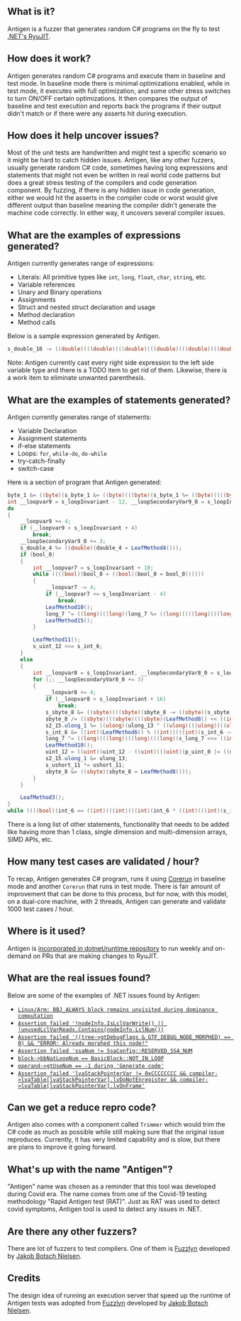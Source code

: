 ## What is it?

Antigen is a fuzzer that generates random C# programs on the fly to test [.NET's RyuJIT](https://github.com/Potapy4/dotnet-coreclr/blob/master/Documentation/botr/ryujit-overview.md).

## How does it work?

Antigen generates random C# programs and execute them in baseline and test mode. In baseline mode there is minimal optimizations enabled, while in test mode, it executes with full optimization, and some other stress switches to turn ON/OFF certain optimizations. It then compares the output of baseline and test execution and reports back the programs if their output didn't match or if there were any asserts hit during execution.

## How does it help uncover issues?

Most of the unit tests are handwritten and might test a specific scenario so it might be hard to catch hidden issues. Antigen, like any other fuzzers, usually generate random C# code, sometimes having long expressions and statements that might not even be written in real world code patterns but does a great stress testing of the compilers and code generation component. By fuzzing, if there is any hidden issue in code generation, either we would hit the asserts in the compiler code or worst would give different output than baseline meaning the compiler didn't generate the machine code correctly. In either way, it uncovers several compiler issues.

## What are the examples of expressions generated?

Antigen currently generates range of expressions:
- Literals: All primitive types like `int`, `long`, `float`, `char`, `string`, etc.
- Variable references
- Unary and Binary operations
- Assignments
- Struct and nested struct declaration and usage
- Method declaration
- Method calls

Below is a sample expression generated by Antigen.

```c#
s_double_10 -= ((double)(((double)(((double)(((double)(((double)(((double)(LeafMethod4() - -2)) + ((double)(s_double_10 %= ((double)((s_double_10) + 58)))))) - ((double)(double_55 += ((double)(s_double_10 + LeafMethod4())))))) % ((double)((((double)(((double)(((double)(double_55 /= ((double)((s_double_10) + 22)))) + double_28)) / ((double)((((double)(s_double_10 *= ((double)(LeafMethod4() + double_28))))) + 96))))) + 2)))) + ((double)(((double)(((double)(((double)(p_double_44 += double_55)) % ((double)((p_double_44) + 44)))) - ((double)(((double)(double_55 - p_double_44)) + ((double)(p_double_44 += double_28)))))) + ((double)(((double)(double_28 += ((double)(s_double_10 / ((double)((double_28) + 7)))))) + ((double)(((double)(double_55 % ((double)((s_double_10) + 30)))) + LeafMethod4())))))))) * ((double)(((double)(((double)(((double)(double_28 + ((double)(double_55 * LeafMethod4())))) * ((double)(double_28 /= ((double)((((double)(LeafMethod4() + double_28))) + 72)))))) * ((double)(((double)(((double)(double_28 * LeafMethod4())) % ((double)((((double)(double_55 % ((double)((LeafMethod4()) + 57))))) + 8)))) + ((double)(((double)(LeafMethod4() % ((double)((s_double_10) + 67)))) * ((double)(double_28 += s_double_10)))))))) + p_double_44))));
```

Note: Antigen currently cast every right side expression to the left side variable type and there is a TODO item to get rid of them. Likewise, there is a work item to eliminate unwanted parenthesis.

## What are the examples of statements generated?

Antigen currently generates range of statements:
- Variable Declaration
- Assignment statements
- if-else statements
- Loops: `for`, `while-do`, `do-while`
- try-catch-finally
- switch-case

Here is a section of program that Antigen generated:

```c#
byte_1 &= ((byte)(s_byte_1 &= ((byte)(((byte)(s_byte_1 %= ((byte)((((byte)(((byte)(((byte)(byte_1 * s_byte_1)) % ((byte)((((byte)(s_byte_1 ^= s_byte_1))) + 96)))) % ((byte)((byte_1) + 43))))) + 77)))) + ((byte)(LeafMethod1() + ((byte)(((byte)(((byte)(s_byte_1 - s_byte_1)) / ((byte)((((byte)(LeafMethod1() * LeafMethod1()))) + 65)))) - ((byte)(((byte)(s_byte_1 / ((byte)((LeafMethod1()) + 61)))) | ((byte)(byte_1 * byte_1))))))))))));
int __loopvar9 = s_loopInvariant - 12, __loopSecondaryVar9_0 = s_loopInvariant - 10;
do
{
    __loopvar9 += 4;
    if (__loopvar9 > s_loopInvariant + 4)
        break;
    __loopSecondaryVar9_0 += 3;
    s_double_4 %= ((double)(double_4 = LeafMethod4()));
    if (bool_0)
    {
        int __loopvar7 = s_loopInvariant + 10;
        while ((((bool)(bool_0 = ((bool)(bool_0 = bool_0))))))
        {
            __loopvar7 -= 4;
            if (__loopvar7 <= s_loopInvariant - 4)
                break;
            LeafMethod10();
            long_7 ^= ((long)(((long)(long_7 %= ((long)((((long)(((long)(((long)(long_7 & LeafMethod7())) - ((long)(long_7 = LeafMethod7())))) + ((long)(s_long_7 <<= ((int)(((int)(LeafMethod6() & LeafMethod6())) ^ ((int)(p_int_5 ^= int_6))))))))) + 90)))) * long_7));
            LeafMethod15();
        }

        LeafMethod11();
        s_uint_12 <<= s_int_6;
    }
    else
    {
        int __loopvar8 = s_loopInvariant, __loopSecondaryVar8_0 = s_loopInvariant - 10;
        for (;; __loopSecondaryVar8_0 += 3)
        {
            __loopvar8 += 4;
            if (__loopvar8 > s_loopInvariant + 16)
                break;
            s_sbyte_8 &= ((sbyte)(((sbyte)(sbyte_8 -= ((sbyte)(s_sbyte_8 = ((sbyte)(sbyte_8 >> ((int)(((int)(s_int_6 - LeafMethod6())) + ((int)(int_6 - LeafMethod6())))))))))) * s_sbyte_8));
            sbyte_8 /= ((sbyte)(((sbyte)(((sbyte)(LeafMethod8() << ((int)(((int)(int_6 >> 1)) % ((int)((((int)(int_6 += ((int)(LeafMethod6() & LeafMethod6()))))) + 28)))))) * ((sbyte)(((sbyte)(sbyte_8 <<= s_int_6)) % ((sbyte)((((sbyte)(sbyte_8 &= sbyte_8))) + 31)))))) ^ ((sbyte)(((sbyte)(s_sbyte_8 <<= LeafMethod6())) >> LeafMethod6()))));
            s2_15.ulong_1 %= ((ulong)(ulong_13 ^ ((ulong)(((ulong)(((ulong)(ulong_13 = ((ulong)(((ulong)(s_ulong_13 -= s_ulong_13)) * ((ulong)(s2_15.ulong_1 %= ((ulong)((s2_15.ulong_1) + 51)))))))) * ((ulong)(((ulong)(s_ulong_13 % ((ulong)((((ulong)(ulong_13 &= s2_15.ulong_1))) + 10)))) / ((ulong)((LeafMethod13()) + 71)))))) * ulong_13))));
            s_int_6 &= ((int)(LeafMethod6() % ((int)((((int)(s_int_6 -= ((int)(((int)(((int)(4 | ((int)(s_int_6 |= s_int_6)))) - s_int_6)) | ((int)(((int)(((int)(s_int_6 % ((int)((1) + 26)))) ^ ((int)(int_6 ^= s_int_6)))) / ((int)((((int)(s_int_6 = ((int)(int_6 - int_6))))) + 11))))))))) + 12))));
            long_7 ^= ((long)(((long)(((long)(((long)(s_long_7 <<= ((int)(p_int_5 >>= s_int_6)))) << ((int)(int_6 -= ((int)(((int)(p_int_5 -= int_6)) % ((int)((((int)(LeafMethod6() - s_int_6))) + 22)))))))) ^ ((long)(long_7 * LeafMethod7())))) | ((long)(((long)(((long)(long_7 | long_7)) >> ((int)(s_int_6 -= LeafMethod6())))) ^ s_long_7))));
            LeafMethod10();
            uint_12 = ((uint)(uint_12 - ((uint)(((uint)(p_uint_0 |= ((uint)(p_uint_0 >>= ((int)(((int)(s_int_6 |= int_6)) >> ((int)(s_int_6 << 94)))))))) * ((uint)(((uint)(((uint)(((uint)(s_uint_12 + LeafMethod12())) / ((uint)((uint_12) + 22)))) % ((uint)((((uint)(((uint)(s_uint_12 * LeafMethod12())) % ((uint)((((uint)(s_uint_12 + LeafMethod12()))) + 51))))) + 54)))) % ((uint)((((uint)(((uint)(((uint)(uint_12 % ((uint)((LeafMethod12()) + 10)))) + ((uint)(LeafMethod12() / ((uint)((LeafMethod12()) + 66)))))) & ((uint)(s_uint_12 = ((uint)(uint_12 | uint_12))))))) + 86))))))));
            s2_15.ulong_1 &= ulong_13;
            s_ushort_11 *= ushort_11;
            sbyte_8 &= ((sbyte)(sbyte_8 = LeafMethod8()));
        }
    }

    LeafMethod3();
}
while ((((bool)(int_6 == ((int)(((int)(((int)(int_6 * ((int)(((int)(s_int_6 /= ((int)((LeafMethod6()) + 43)))) ^ ((int)(int_6 ^= int_6)))))) & ((int)(int_6 -= ((int)(s_int_6 &= ((int)(int_6 % ((int)((p_int_5) + 21)))))))))) % ((int)((((int)(s_int_6 *= ((int)(((int)(int_6 &= ((int)(p_int_5 >> s_int_6)))) & ((int)(((int)(s_int_6 -= LeafMethod6())) ^ ((int)(LeafMethod6() | s_int_6))))))))) + 48))))))));
```

There is a long list of other statements, functionality that needs to be added like having more than 1 class, single dimension and multi-dimension arrays, SIMD APIs, etc.

## How many test cases are validated / hour?

To recap, Antigen generates C# program, runs it using [Corerun](https://github.com/dotnet/runtime/blob/f3c705ef291ff89b53220a31d8321355471d1937/docs/workflow/testing/using-corerun.md) in baseline mode and another `Corerun` that runs in test mode. There is fair amount of improvement that can be done to this process, but for now, with this model, on a dual-core machine, with 2 threads, Antigen can generate and validate 1000 test cases / hour.


## Where is it used?

Antigen is [incorporated in dotnet/runtime repository](https://github.com/dotnet/runtime/pull/59489) to run weekly and on-demand on PRs that are making changes to RyuJIT.

## What are the real issues found?

Below are some of the examples of .NET issues found by Antigen:

- [`Linux/Arm: BBJ_ALWAYS block remains unvisited during dominance computation`](https://github.com/dotnet/runtime/issues/59298)
- [`Assertion failed '!nodeInfo.IsLclVarWrite() || !unusedLclVarReads.Contains(nodeInfo.LclNum())`](https://github.com/dotnet/runtime/issues/57919)
- [`Assertion failed '((tree->gtDebugFlags & GTF_DEBUG_NODE_MORPHED) == 0) && "ERROR: Already morphed this node!"`](https://github.com/dotnet/runtime/issues/56962)
- [`Assertion failed 'ssaNum != SsaConfig::RESERVED_SSA_NUM`](https://github.com/dotnet/runtime/issues/57916)
- [`block->bbNatLoopNum == BasicBlock::NOT_IN_LOOP`](https://github.com/dotnet/runtime/issues/56961)
- [`operand->gtUseNum == -1 during 'Generate code'`](https://github.com/dotnet/runtime/issues/56953)
- [`Assertion failed 'lvaStackPointerVar != 0xCCCCCCCC && compiler->lvaTable[lvaStackPointerVar].lvDoNotEnregister && compiler->lvaTable[lvaStackPointerVar].lvOnFrame'`](https://github.com/dotnet/runtime/pull/59759)


## Can we get a reduce repro code?

Antigen also comes with a component called `Trimmer` which would trim the C# code as much as possible while still making sure that the original issue reproduces. Currently, it has very limited capability and is slow, but there are plans to improve it going forward.

## What's up with the name "Antigen"?

"Antigen" name was chosen as a reminder that this tool was developed during Covid era. The name comes from one of the Covid-19 testing methodology "Rapid Antigen test (RAT)". Just as RAT was used to detect covid symptoms, Antigen tool is used to detect any issues in .NET.

## Are there any other fuzzers?

There are lot of fuzzers to test compilers. One of them is [Fuzzlyn](https://github.com/jakobbotsch/Fuzzlyn) developed by [Jakob Botsch Nielsen](https://jakobbotsch.com/).

## Credits

The design idea of running an execution server that speed up the runtime of Antigen tests was adopted from [Fuzzlyn](https://github.com/jakobbotsch/Fuzzlyn) developed by [Jakob Botsch Nielsen](https://jakobbotsch.com/).